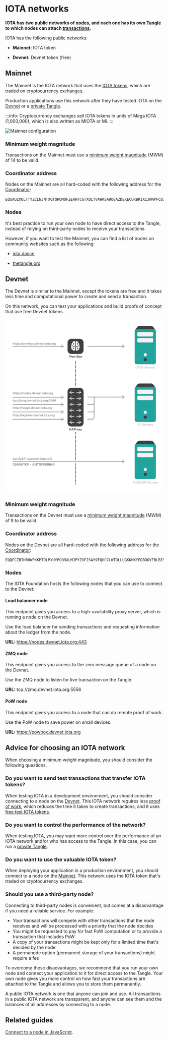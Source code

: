# IOTA networks

**IOTA has two public networks of [nodes](../network/nodes.md), and each one has its own [Tangle](../network/the-tangle.md) to which nodes can attach [transactions](../transactions/transactions.md).**

IOTA has the following public networks:

- **Mainnet:** IOTA token

- **Devnet:** Devnet token (free)

## Mainnet

The Mainnet is the IOTA network that uses the [IOTA tokens](../clients/token.md), which are traded on cryptocurrency exchanges.

Production applications use this network after they have tested IOTA on the [Devnet](#devnet) or a [private Tangle](root://compass/0.1/introduction/overview.md).

:::info:
Cryptocurrency exchanges sell IOTA tokens in units of Mega IOTA (1,000,000), which is also written as MIOTA or Mi.
:::

![Mainnet configuration](../images/mainnet-configuration.png)

### Minimum weight magnitude

Transactions on the Mainnet must use a [minimum weight magnitude](root://getting-started/0.1/transactions/proof-of-work.md#minimum-weight-magnitude) (MWM) of 14 to be valid.

### Coordinator address

Nodes on the Mainnet are all hard-coded with the following address for the [Coordinator](../network/the-coordinator.md):

```
EQSAUZXULTTYZCLNJNTXQTQHOMOFZERHTCGTXOLTVAHKSA9OGAZDEKECURBRIXIJWNPFCQIOVFVVXJVD9
```

### Nodes

It's best practice to run your own node to have direct access to the Tangle, instead of relying on third-party nodes to receive your transactions.

However, if you want to test the Mainnet, you can find a list of nodes on community websites such as the following:

- [iota.dance](https://iota.dance/)

- [thetangle.org](https://thetangle.org/nodes)

## Devnet

The Devnet is similar to the Mainnet, except the tokens are free and it takes less time and computational power to create and send a transaction.

On this network, you can test your applications and build proofs of concept that use free Devnet tokens.

![Devnet Configuration](../images/devnet-configuration.png)

### Minimum weight magnitude

Transactions on the Devnet must use a [minimum weight magnitude](root://getting-started/0.1/transactions/proof-of-work.md#minimum-weight-magnitude) (MWM) of 9 to be valid.

### Coordinator address

Nodes on the Devnet are all hard-coded with the following address for the [Coordinator](../network/the-coordinator.md):

```
EQQFCZBIHRHWPXKMTOLMYUYPCN9XLMJPYZVFJSAY9FQHCCLWTOLLUGKKMXYFDBOOYFBLBI9WUEILGECYM
```

### Nodes

The IOTA Foundation hosts the following nodes that you can use to connect to the Devnet:

#### Load balancer node

This endpoint gives you access to a high-availability proxy server, which is running a node on the Devnet.

Use the load balancer for sending transactions and requesting information about the ledger from the node.

**URL:** https://nodes.devnet.iota.org:443

#### ZMQ node

This endpoint gives you access to the zero message queue of a node on the Devnet.

Use the ZMQ node to listen for live transaction on the Tangle.

**URL:** tcp://zmq.devnet.iota.org:5556

#### PoW node

This endpoint gives you access to a node that can do remote proof of work.

Use the PoW node to save power on small devices.

**URL:** https://powbox.devnet.iota.org

## Advice for choosing an IOTA network

When choosing a minimum weight magnitude, you should consider the following questions.

### Do you want to send test transactions that transfer IOTA tokens?

When testing IOTA in a development environment, you should consider connecting to a node on the [Devnet](root://getting-started/0.1/network/iota-networks.md#devnet). This IOTA network requires less [proof of work](root://getting-started/0.1/transactions/proof-of-work.md), which reduces the time it takes to create transactions, and it uses [free test IOTA tokens](root://getting-started/0.1/tutorials/get-test-tokens.md).

### Do you want to control the performance of the network?

When testing IOTA, you may want more control over the performance of an IOTA network and/or who has access to the Tangle. In this case, you can run a [private Tangle](root://compass/0.1/introduction/overview.md).

### Do you want to use the valuable IOTA token?

When deploying your application in a production environment, you should connect to a node on the [Mainnet](root://getting-started/0.1/network/iota-networks.md#mainnet). This network uses the IOTA token that's traded on cryptocurrency exchanges.

### Should you use a third-party node?

Connecting to third-party nodes is convenient, but comes at a disadvantage if you need a reliable service. For example:

- Your transactions will compete with other transactions that the node receives and will be processed with a priority that the node decides
- You might be requested to pay for fast PoW computation or to provide a transaction that includes PoW
- A copy of your transactions might be kept only for a limited time that's decided by the node
- A permanode option (permanent storage of your transactions) might require a fee

To overcome these disadvantages, we recommend that you run your own node and connect your application to it for direct access to the Tangle. Your own node gives you more control on how fast your transactions are attached to the Tangle and allows you to store them permanently.

A public IOTA network is one that anyone can join and use. All transactions in a public IOTA network are transparent, and anyone can see them and the balances of all addresses by connecting to a node.

## Related guides

[Connect to a node in JavaScript](root://client-libraries/0.1/getting-started/js-quickstart.md).